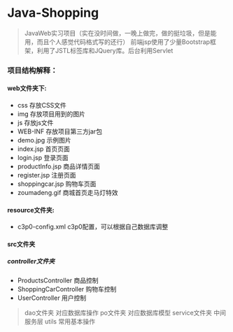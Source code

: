 # Java-Shopping
>JavaWeb实习项目（实在没时间做，一晚上做完，做的挺垃圾，但是能用，而且个人感觉代码格式写的还行）
前端jsp使用了少量Bootstrap框架，利用了JSTL标签库和JQuery库。后台利用Servlet


### 项目结构解释：
#### web文件夹下:
* css 存放CSS文件
* img 存放项目用到的图片
* js 存放js文件
* WEB-INF 存放项目第三方jar包
* demo.jpg 示例图片
* index.jsp 首页页面
* login.jsp 登录页面
* productInfo.jsp 商品详情页面
* register.jsp 注册页面
* shoppingcar.jsp 购物车页面
* zoumadeng.gif 商城首页走马灯特效

#### resource文件夹:
* c3p0-config.xml c3p0配置，可以根据自己数据库调整
#### src文件夹
##### controller文件夹
* ProductsController 商品控制
* ShoppingCarController 购物车控制
* UserController 用户控制

> dao文件夹 对应数据库操作
> po文件夹 对应数据库模型
> service文件夹 中间服务层
> utils 常用基本操作
